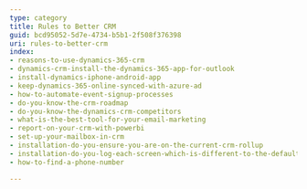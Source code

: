 ```yaml
---
type: category
title: Rules to Better CRM
guid: bcd95052-5d7e-4734-b5b1-2f508f376398
uri: rules-to-better-crm
index:
- reasons-to-use-dynamics-365-crm
- dynamics-crm-install-the-dynamics-365-app-for-outlook
- install-dynamics-iphone-android-app
- keep-dynamics-365-online-synced-with-azure-ad
- how-to-automate-event-signup-processes
- do-you-know-the-crm-roadmap
- do-you-know-the-dynamics-crm-competitors
- what-is-the-best-tool-for-your-email-marketing
- report-on-your-crm-with-powerbi
- set-up-your-mailbox-in-crm
- installation-do-you-ensure-you-are-on-the-current-crm-rollup
- installation-do-you-log-each-screen-which-is-different-to-the-default
- how-to-find-a-phone-number

---
```

<p>​​​​​<br></p>



